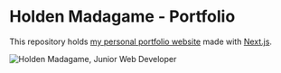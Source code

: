 # Holden Madagame - Portfolio

This repository holds [my personal portfolio website](https://holdenmad.vercel.app/) made with [Next.js](https://nextjs.org/). 

![Holden Madagame, Junior Web Developer](https://i.ibb.co/x6qfBcs/holden-banner.png)
